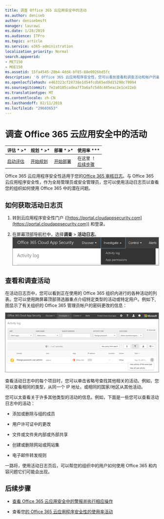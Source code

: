 ```yaml
---
title: 调查 Office 365 云应用安全中的活动
ms.author: deniseb
author: denisebmsft
manager: laurawi
ms.date: 1/28/2019
ms.audience: ITPro
ms.topic: article
ms.service: o365-administration
localization_priority: Normal
search.appverid:
- MET150
- MOE150
ms.assetid: 15fa4545-28b4-4dd4-bf85-88e0926bd5fc
description: '与 Office 365 云应用程序安全性，您可以看到查看和调查活动和帐户的最新动态 Office 365 环境中。 '
ms.openlocfilehash: e463323cf28738e1d54fcdb65ed0d15290c79994
ms.sourcegitcommit: 7e2a0185cadea7f3a6afc5ddc445eac2e1ce22eb
ms.translationtype: MT
ms.contentlocale: zh-CN
ms.lasthandoff: 02/11/2019
ms.locfileid: "29603653"
---
```

# <a name="investigate-an-activity-in-office-365-cloud-app-security"></a>调查 Office 365 云应用安全中的活动
  
|评估 * *\>**|规划 * *\>**|部署 * *\>**|使用率 ***|
|:-----|:-----|:-----|:-----|
|[启动评估](office-365-cas-overview.md) <br/> |[开始规划](get-ready-for-office-365-cas.md) <br/> |[开始部署](turn-on-office-365-cas.md) <br/> |在这里 ！  <br/> [后续步骤](#next-steps) <br/> |
   
Office 365 云应用程序安全性适用于您的[Office 365 审核日志](detailed-properties-in-the-office-365-audit-log.md)。与 Office 365 云应用程序安全性，作为全局管理员或安全管理员，您可以使用活动日志页以查看您的组织如何使用 Office 365 中的潜在问题。
  
## <a name="how-to-get-to-the-activity-log-page"></a>如何获取活动日志页

1. 转到云应用程序安全性门户 ([https://portal.cloudappsecurity.com](https://portal.cloudappsecurity.com)) 和登录。
  
2. 在屏幕顶部导航栏中，选择**调查** \> **活动日志**。<br/>![在 O365 CAS 门户中，选择调查。](media/8c7b87c9-71a6-4952-adb2-185e941ffe9a.png)
  
## <a name="review-and-investigate-activities"></a>查看和调查活动

在活动日志页中，您可以看到正在使用的 Office 365 组织内进行的各种活动的列表。您可以使用跨屏幕顶部筛选器重点介绍特定类型的活动或特定用户。例如下, 图显示了有关组织的 Office 365 管理员帐户的密码更改的信息：
  
![在 Office 365 云应用程序安全选择调查\>活动日志。](media/5d54600c-59cd-4f33-b4f0-29b75c37baae.png)
  
查看活动日志中的每个项目时，您可以单击省略号查找其他相关的活动。例如，您可以查看相同的类型，从同一个 IP 地址，或相同的国家/地区从其他活动。
  
您可以太查看关于许多其他类型的活动的信息。例如，下面是一些您可以查看活动日志中的活动：
  
- 添加或删除与组的成员
    
- 用户许可证中的更改
    
- 文件或文件夹内部或外部共享
    
- 创建或删除网站或网站集
    
- 电子邮件转发规则
    
一路将，使用活动日志页后，可以帮您的组织中的用户如何使用 Office 365 和内容问题它们可能会出现。
  
## <a name="next-steps"></a>后续步骤

- [查看 Office 365 云应用安全中的警报并执行相应操作](review-office-365-cas-alerts.md)
    
- 查看您[的 Office 365 云应用程序安全性的使用率活动](utilization-activities-for-ocas.md)
    

